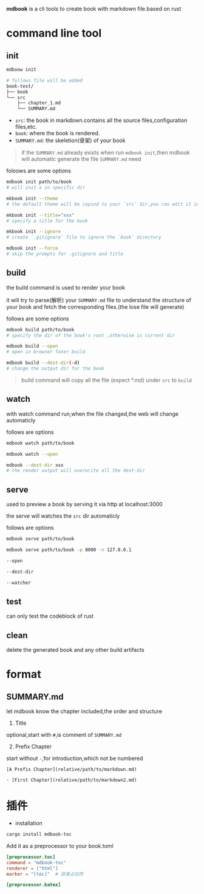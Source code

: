 
**mdbook** is a cli tools to create book with markdown file.based on rust 


# command line tool 

## init 

```bash
mdboow init

# follows file will be added
book-test/
├── book
└── src
    ├── chapter_1.md
    └── SUMMARY.md
```

- `src`: the book in markdown.contains all the source files,configuration files,etc.
- `book`: where the book is rendered.
- `SUMMARY.md`: the skeletion(骨架) of your book

> if the `SUMMARY.md` already exists when run `mdbook init`,then mdbook will automatic generate the file `SUMMARY.md` need

foloows are some options
```bash
mdbook init path/to/book
# will init a in specific dir

mkbook init --theme
# the default theme will be copied to your `src` dir,you can edit it in `src/theme` dir

mkbook init --title="xxx"
# specify a title for the book 

mkbook init --ignore
# create `.gitignore` file to ignore the `book` directory

mdbook init --force
# skip the prompts for .gitignore and title
```


## build

the build command is used to render your book

it will try to parse(解析) your `SUMMARY.md` file to understand the structure of your book and fetch the corresponding files.(the lose file will generate)

follows are some options
```bash
mdbook build path/to/book
# specify the dir of the book's root ,otherwise is current dir

mdbook build --open 
# open in browser fater build

mdbook build --dest-dir(-d)
# change the output dir for the book
```
> build command will copy all the file (expect *.md) under `src` to `build`


## watch

with watch command run,when the file changed,the web will change automaticly

follows are options 
```bash
mdbook watch path/to/book

mdbook watch --open 

mdbook --dest-dir xxx
# the render output will overwrite all the dest-dir
```

## serve

used to preview a book by serving it via http at localhost:3000

the serve will watches the `src` dir automaticly

follows are options 
```bash
mdbook serve path/to/book

mdbook serve path/to/book -p 8000 -n 127.0.0.1 

--open 

--dest-dir 

--watcher 
```

## test 

can only test the codeblock of rust 


## clean 

delete the generated book and any other build artifacts


# format


## SUMMARY.md

let mdbook know the chapter included,the order and structure

1. Title 

optional,start with `#`,is comment of `SUMMARY.md`

2. Prefix Chapter

start without `-`,for introduction,which not be numbered

```text
[A Prefix Chapter](relative/path/to/markdown.md)

- [First Chapter](relative/path/to/markdown2.md)
```



# 插件


- installation

```sh 
cargo install mdbook-toc
```


Add it as a preprocessor to your book.toml


```toml
[preprocessor.toc]
command = "mdbook-toc"  
renderer = ["html"]
marker = "[toc]"  # 目录占位符

[preprocessor.katex]

```



